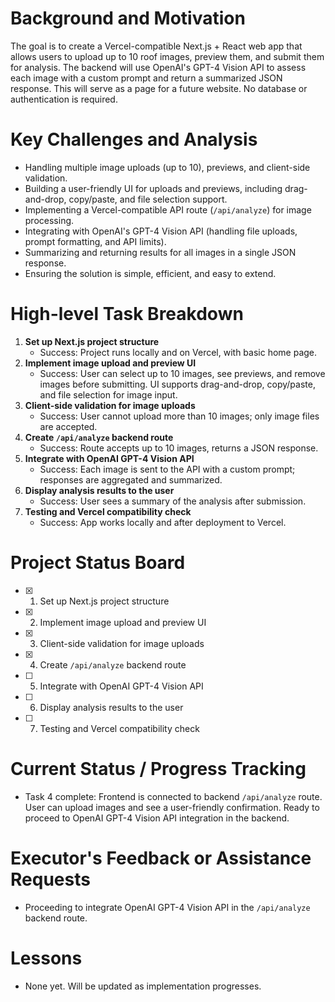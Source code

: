 # Background and Motivation
The goal is to create a Vercel-compatible Next.js + React web app that allows users to upload up to 10 roof images, preview them, and submit them for analysis. The backend will use OpenAI's GPT-4 Vision API to assess each image with a custom prompt and return a summarized JSON response. This will serve as a page for a future website. No database or authentication is required.

# Key Challenges and Analysis
- Handling multiple image uploads (up to 10), previews, and client-side validation.
- Building a user-friendly UI for uploads and previews, including drag-and-drop, copy/paste, and file selection support.
- Implementing a Vercel-compatible API route (`/api/analyze`) for image processing.
- Integrating with OpenAI's GPT-4 Vision API (handling file uploads, prompt formatting, and API limits).
- Summarizing and returning results for all images in a single JSON response.
- Ensuring the solution is simple, efficient, and easy to extend.

# High-level Task Breakdown
1. **Set up Next.js project structure**
   - Success: Project runs locally and on Vercel, with basic home page.
2. **Implement image upload and preview UI**
   - Success: User can select up to 10 images, see previews, and remove images before submitting. UI supports drag-and-drop, copy/paste, and file selection for image input.
3. **Client-side validation for image uploads**
   - Success: User cannot upload more than 10 images; only image files are accepted.
4. **Create `/api/analyze` backend route**
   - Success: Route accepts up to 10 images, returns a JSON response.
5. **Integrate with OpenAI GPT-4 Vision API**
   - Success: Each image is sent to the API with a custom prompt; responses are aggregated and summarized.
6. **Display analysis results to the user**
   - Success: User sees a summary of the analysis after submission.
7. **Testing and Vercel compatibility check**
   - Success: App works locally and after deployment to Vercel.

# Project Status Board
- [x] 1. Set up Next.js project structure
- [x] 2. Implement image upload and preview UI
- [x] 3. Client-side validation for image uploads
- [x] 4. Create `/api/analyze` backend route
- [ ] 5. Integrate with OpenAI GPT-4 Vision API
- [ ] 6. Display analysis results to the user
- [ ] 7. Testing and Vercel compatibility check

# Current Status / Progress Tracking
- Task 4 complete: Frontend is connected to backend `/api/analyze` route. User can upload images and see a user-friendly confirmation. Ready to proceed to OpenAI GPT-4 Vision API integration in the backend.

# Executor's Feedback or Assistance Requests
- Proceeding to integrate OpenAI GPT-4 Vision API in the `/api/analyze` backend route.

# Lessons
- None yet. Will be updated as implementation progresses. 